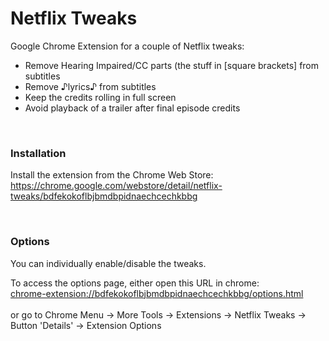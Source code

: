 # Netflix Tweaks

Google Chrome Extension for a couple of Netflix tweaks:

- Remove Hearing Impaired/CC parts (the stuff in [square brackets] from subtitles
- Remove ♪lyrics♪ from subtitles
- Keep the credits rolling in full screen
- Avoid playback of a trailer after final episode credits

<br/>

### Installation

Install the extension from the Chrome Web Store:<br/>
https://chrome.google.com/webstore/detail/netflix-tweaks/bdfekokoflbjbmdbpidnaechcechkbbg

<br/>

### Options

You can individually enable/disable the tweaks.


To access the options page, either open this URL in chrome:<br/>
[chrome-extension://bdfekokoflbjbmdbpidnaechcechkbbg/options.html](chrome-extension://bdfekokoflbjbmdbpidnaechcechkbbg/options.html)
<br/>
<br/>
or go to Chrome Menu → More Tools → Extensions → Netflix Tweaks → Button 'Details' → Extension Options
